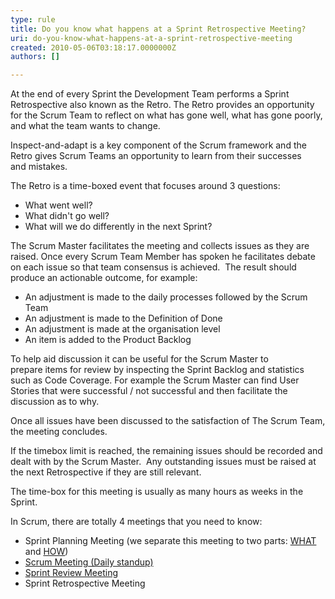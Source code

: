 ```yaml
---
type: rule
title: Do you know what happens at a Sprint Retrospective Meeting?
uri: do-you-know-what-happens-at-a-sprint-retrospective-meeting
created: 2010-05-06T03:18:17.0000000Z
authors: []

---
```



At the end of every Sprint the Development Team performs a Sprint Retrospective also known as the Retro. The Retro provides an opportunity for the Scrum Team to reflect on what has gone well, what has gone poorly, and what the team wants to change.

Inspect-and-adapt is a key component of the Scrum framework and the Retro gives Scrum Teams an opportunity to learn from their successes and mistakes.

The Retro is a time-boxed event that focuses around 3 questions:


- What went well?
- What didn't go well?
- What will we do differently in the next Sprint?





The Scrum Master facilitates the meeting and collects issues as they are raised. Once every Scrum Team Member has spoken he facilitates debate on each issue so that team consensus is achieved.  The result should produce an actionable outcome, for example:

- An adjustment is made to the daily processes followed by the Scrum Team
- An adjustment is made to the Definition of Done
- An adjustment is made at the organisation level
- An item is added to the Product Backlog


To help aid discussion it can be useful for the Scrum Master to prepare items for review by inspecting the Sprint Backlog and statistics such as Code Coverage. For example the Scrum Master can find User Stories that were successful / not successful and then facilitate the discussion as to why.

Once all issues have been discussed to the satisfaction of The Scrum Team, the meeting concludes.

 If the timebox limit is reached, the remaining issues should be recorded and dealt with by the Scrum Master.  Any outstanding issues must be raised at the next Retrospective if they are still relevant.

 The time-box for this meeting is usually as many hours as weeks in the Sprint.

In Scrum, there are totally 4 meetings that you need to know:
- Sprint Planning Meeting (we separate this meeting to two parts: [WHAT](/Management/RulesToBetterScrumUsingTFS/Pages/SprintPlanning%28WHAT%29Meeting.aspx "Sprint Planning (WHAT) Meeting") and [HOW](/Management/RulesToBetterScrumUsingTFS/Pages/SprintPlanning%28HOW%29Meeting.aspx))
- [Scrum Meeting (Daily standup)](/Management/RulesToBetterScrumUsingTFS/Pages/DailyScrumUpdateTasks.aspx "Update tasks before Daily Scrum Meeting")
- [Sprint Review Meeting](/Management/RulesToBetterScrumUsingTFS/Pages/SprintReviewMeeting.aspx "Sprint Review Meeting")
- Sprint Retrospective Meeting


